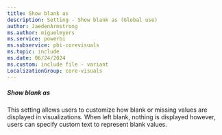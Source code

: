```yaml
---
title: Show blank as
description: Setting - Show blank as (Global use)
author: JaedenArmstrong
ms.author: miguelmyers
ms.service: powerbi
ms.subservice: pbi-corevisuals
ms.topic: include
ms.date: 06/24/2024
ms.custom: include file - variant
LocalizationGroup: core-visuals
---
```

##### Show blank as

This setting allows users to customize how blank or missing values are displayed in visualizations. When left blank, nothing is displayed however, users can specify custom text to represent blank values.
